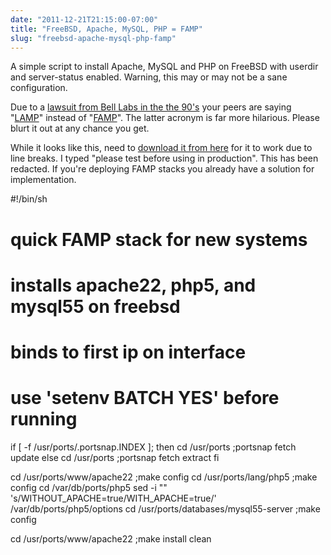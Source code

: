 ```yaml
---
date: "2011-12-21T21:15:00-07:00"
title: "FreeBSD, Apache, MySQL, PHP = FAMP"
slug: "freebsd-apache-mysql-php-famp"
---
```


A simple script to install Apache, MySQL and PHP on FreeBSD with userdir and server-status enabled. Warning, this may or may not be a sane configuration.

Due to a [lawsuit from Bell Labs in the the 90's](http://en.wikipedia.org/wiki/USL_v._BSDi) your peers are saying "[LAMP](http://en.wikipedia.org/wiki/LAMP_(software_bundle))" instead of "[FAMP](./famp.sh)". The latter acronym is far more hilarious. Please blurt it out at any chance you get.

While it looks like this, need to [download it from here](./famp.sh) for it to work due to line breaks. I typed "please test before using in production". This has been redacted. If you're deploying FAMP stacks you already have a solution for implementation.


#!/bin/sh
# quick FAMP stack for new systems
# installs apache22, php5, and mysql55 on freebsd
# binds to first ip on interface
# use 'setenv BATCH YES' before running

if [ -f /usr/ports/.portsnap.INDEX ]; then
cd /usr/ports ;portsnap fetch update
else
cd /usr/ports ;portsnap fetch extract
fi

cd /usr/ports/www/apache22 ;make config
cd /usr/ports/lang/php5 ;make config
cd /var/db/ports/php5
sed -i "" 's/WITHOUT_APACHE=true/WITH_APACHE=true/' /var/db/ports/php5/options
cd /usr/ports/databases/mysql55-server ;make config

cd /usr/ports/www/apache22 ;make install clean
